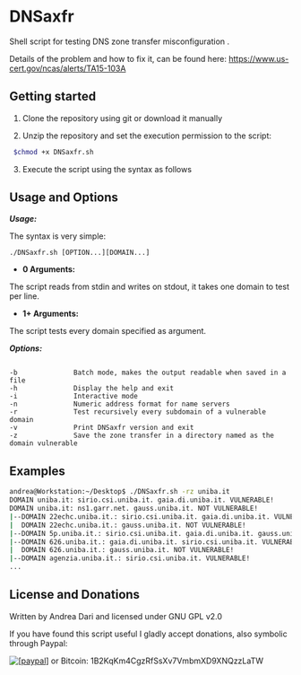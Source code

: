DNSaxfr
====

Shell script for testing DNS zone transfer misconfiguration .

Details of the problem and how to fix it, can be found here: https://www.us-cert.gov/ncas/alerts/TA15-103A

## Getting started

1) Clone the repository using git or download it manually

2) Unzip the repository and set the execution permission to the script:

```bash
 $chmod +x DNSaxfr.sh
```
3) Execute the script using the syntax as follows

Usage and Options
-----------------

***Usage:***

The syntax is very simple:

```
./DNSaxfr.sh [OPTION...][DOMAIN...]

```

* **0 Arguments:**

The script reads from stdin and writes on stdout, it takes one domain to test per line.

* **1+ Arguments:**

The script tests every domain specified as argument.

***Options:***

```

-b              Batch mode, makes the output readable when saved in a file
-h              Display the help and exit
-i              Interactive mode
-n              Numeric address format for name servers
-r              Test recursively every subdomain of a vulnerable domain
-v              Print DNSaxfr version and exit
-z              Save the zone transfer in a directory named as the domain vulnerable

```

## Examples

```bash
andrea@Workstation:~/Desktop$ ./DNSaxfr.sh -rz uniba.it
DOMAIN uniba.it: sirio.csi.uniba.it. gaia.di.uniba.it. VULNERABLE!
DOMAIN uniba.it: ns1.garr.net. gauss.uniba.it. NOT VULNERABLE!
|--DOMAIN 22echc.uniba.it.: sirio.csi.uniba.it. gaia.di.uniba.it. VULNERABLE!
|  DOMAIN 22echc.uniba.it.: gauss.uniba.it. NOT VULNERABLE!
|--DOMAIN 5p.uniba.it.: sirio.csi.uniba.it. gaia.di.uniba.it. gauss.uniba.it. NOT VULNERABLE!
|--DOMAIN 626.uniba.it.: gaia.di.uniba.it. sirio.csi.uniba.it. VULNERABLE!
|  DOMAIN 626.uniba.it.: gauss.uniba.it. NOT VULNERABLE!
|--DOMAIN agenzia.uniba.it.: sirio.csi.uniba.it. VULNERABLE!
...
```

License and Donations
-------

Written by Andrea Dari and licensed under GNU GPL v2.0

If you have found this script useful I gladly accept donations, also symbolic through Paypal:

<a href="https://www.paypal.com/cgi-bin/webscr?cmd=_donations&business=andreadari91%40gmail%2ecom&lc=IT&item_name=Andrea%20Dari%20IT%20independent%20researcher&currency_code=EUR&bn=PP%2dDonationsBF%3abtn_donateCC_LG%2egif%3aNonHostedGuest"><img src="https://www.paypalobjects.com/en_US/i/btn/btn_donate_LG.gif" alt="[paypal]" /></a> or Bitcoin: 1B2KqKm4CgzRfSsXv7VmbmXD9XNQzzLaTW
